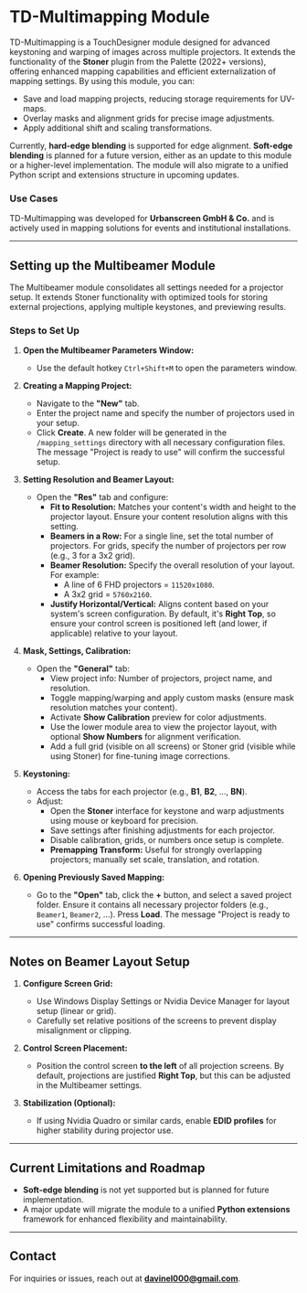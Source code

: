 # TD-Multimapping Module

TD-Multimapping is a TouchDesigner module designed for advanced keystoning and warping of images across multiple projectors. It extends the functionality of the **Stoner** plugin from the Palette (2022+ versions), offering enhanced mapping capabilities and efficient externalization of mapping settings. By using this module, you can:

- Save and load mapping projects, reducing storage requirements for UV-maps.
- Overlay masks and alignment grids for precise image adjustments.
- Apply additional shift and scaling transformations.

Currently, **hard-edge blending** is supported for edge alignment. **Soft-edge blending** is planned for a future version, either as an update to this module or a higher-level implementation. The module will also migrate to a unified Python script and extensions structure in upcoming updates.

### Use Cases
TD-Multimapping was developed for **Urbanscreen GmbH & Co.** and is actively used in mapping solutions for events and institutional installations.

---

## Setting up the Multibeamer Module

The Multibeamer module consolidates all settings needed for a projector setup. It extends Stoner functionality with optimized tools for storing external projections, applying multiple keystones, and previewing results.

### Steps to Set Up

1. **Open the Multibeamer Parameters Window:**
   - Use the default hotkey `Ctrl+Shift+M` to open the parameters window.

2. **Creating a Mapping Project:**
   - Navigate to the **"New"** tab.
   - Enter the project name and specify the number of projectors used in your setup.
   - Click **Create**. A new folder will be generated in the `/mapping_settings` directory with all necessary configuration files. The message "Project is ready to use" will confirm the successful setup.

3. **Setting Resolution and Beamer Layout:**
   - Open the **"Res"** tab and configure:
     - **Fit to Resolution:** Matches your content's width and height to the projector layout. Ensure your content resolution aligns with this setting.
     - **Beamers in a Row:** For a single line, set the total number of projectors. For grids, specify the number of projectors per row (e.g., 3 for a 3x2 grid).
     - **Beamer Resolution:** Specify the overall resolution of your layout. For example:
       - A line of 6 FHD projectors = `11520x1080`.
       - A 3x2 grid = `5760x2160`.
     - **Justify Horizontal/Vertical:** Aligns content based on your system's screen configuration. By default, it's **Right Top**, so ensure your control screen is positioned left (and lower, if applicable) relative to your layout.

4. **Mask, Settings, Calibration:**
   - Open the **"General"** tab:
     - View project info: Number of projectors, project name, and resolution.
     - Toggle mapping/warping and apply custom masks (ensure mask resolution matches your content).
     - Activate **Show Calibration** preview for color adjustments.
     - Use the lower module area to view the projector layout, with optional **Show Numbers** for alignment verification.
     - Add a full grid (visible on all screens) or Stoner grid (visible while using Stoner) for fine-tuning image corrections.

5. **Keystoning:**
   - Access the tabs for each projector (e.g., **B1**, **B2**, ..., **BN**).
   - Adjust:     
     - Open the **Stoner** interface for keystone and warp adjustments using mouse or keyboard for precision.
     - Save settings after finishing adjustments for each projector.
     - Disable calibration, grids, or numbers once setup is complete.
     - **Premapping Transform:** Useful for strongly overlapping projectors; manually set scale, translation, and rotation.

6. **Opening Previously Saved Mapping:**
   - Go to the **"Open"** tab, click the **+** button, and select a saved project folder. Ensure it contains all necessary projector folders (e.g., `Beamer1`, `Beamer2`, ...). Press **Load**. The message "Project is ready to use" confirms successful loading.

---

## Notes on Beamer Layout Setup

1. **Configure Screen Grid:**
   - Use Windows Display Settings or Nvidia Device Manager for layout setup (linear or grid).
   - Carefully set relative positions of the screens to prevent display misalignment or clipping.

2. **Control Screen Placement:**
   - Position the control screen **to the left** of all projection screens. By default, projections are justified **Right Top**, but this can be adjusted in the Multibeamer settings.

3. **Stabilization (Optional):**
   - If using Nvidia Quadro or similar cards, enable **EDID profiles** for higher stability during projector use.

---

## Current Limitations and Roadmap

- **Soft-edge blending** is not yet supported but is planned for future implementation.
- A major update will migrate the module to a unified **Python extensions** framework for enhanced flexibility and maintainability.

---

## Contact

For inquiries or issues, reach out at **[davinel000@gmail.com](mailto:davinel000@gmail.com)**.
